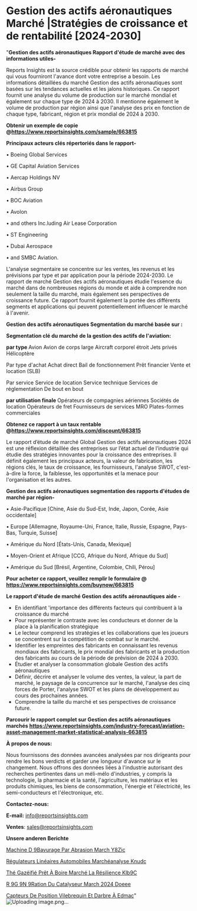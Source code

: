 # Gestion des actifs aéronautiques Marché |Stratégies de croissance et de rentabilité [2024-2030]

"<strong>Gestion des actifs aéronautiques Rapport d'étude de marché avec des informations utiles-</strong>

Reports Insights est la source crédible pour obtenir les rapports de marché qui vous fourniront l'avance dont votre entreprise a besoin. Les informations détaillées du marché Gestion des actifs aéronautiques sont basées sur les tendances actuelles et les jalons historiques. Ce rapport fournit une analyse du volume de production sur le marché mondial et également sur chaque type de 2024 à 2030. Il mentionne également le volume de production par région ainsi que l'analyse des prix en fonction de chaque type, fabricant, région et prix mondial de 2024 à 2030.

<strong><b>Obtenir un exemple de copie @</b></strong><a href=https://www.reportsinsights.com/sample/663815><strong><b>https://www.reportsinsights.com/sample/663815</b></strong></a>

<b>Principaux acteurs clés répertoriés dans le rapport-</b>

<b> </b>• Boeing Global Services

• GE Capital Aviation Services

• Aercap Holdings NV

• Airbus Group

• BOC Aviation

• Avolon

• and others Inc.luding Air Lease Corporation

• ST Engineering

• Dubai Aerospace

• and SMBC Aviation.

L'analyse segmentaire se concentre sur les ventes, les revenus et les prévisions par type et par application pour la période 2024-2030. Le rapport de marché Gestion des actifs aéronautiques étudie l'essence du marché dans de nombreuses régions du monde et aide à comprendre non seulement la taille du marché, mais également ses perspectives de croissance future. Ce rapport fournit également la portée des différents segments et applications qui peuvent potentiellement influencer le marché à l'avenir.

<strong>Gestion des actifs aéronautiques Segmentation du marché basée sur :</strong>

<strong> Segmentation clé du marché de la gestion des actifs de l'aviation: </strong>

<strong> par type </strong>
Avion
Avion de corps large
Aircraft corporel étroit
Jets privés
Hélicoptère

Par type d'achat
Achat direct
Bail de fonctionnement
Prêt financier
Vente et location (SLB)

Par service
Service de location
Service technique
Services de réglementation
De bout en bout

<strong> par utilisation finale </strong>
Opérateurs de compagnies aériennes
Sociétés de location
Opérateurs de fret
Fournisseurs de services MRO
Plates-formes commerciales

<strong><b>Obtenez ce rapport à un taux rentable @</b></strong><a href=https://www.reportsinsights.com/discount/663815><strong><b>https://www.reportsinsights.com/discount/663815</b></strong></a>

Le rapport d’étude de marché Global Gestion des actifs aéronautiques 2024 est une réflexion détaillée des entreprises sur l’état actuel de l’industrie qui étudie des stratégies innovantes pour la croissance des entreprises. Il définit également les principaux acteurs, la valeur de fabrication, les régions clés, le taux de croissance, les fournisseurs, l'analyse SWOT, c'est-à-dire la force, la faiblesse, les opportunités et la menace pour l'organisation et les autres.

<strong>Gestion des actifs aéronautiques segmentation des rapports d'études de marché par région-</strong>

• Asie-Pacifique [Chine, Asie du Sud-Est, Inde, Japon, Corée, Asie occidentale]

• Europe [Allemagne, Royaume-Uni, France, Italie, Russie, Espagne, Pays-Bas, Turquie, Suisse]

• Amérique du Nord [États-Unis, Canada, Mexique]

• Moyen-Orient et Afrique [CCG, Afrique du Nord, Afrique du Sud]

• Amérique du Sud [Brésil, Argentine, Colombie, Chili, Pérou]

<strong>Pour acheter ce rapport, veuillez remplir le formulaire @   <a href=https://www.reportsinsights.com/buynow/663815>https://www.reportsinsights.com/buynow/663815</a></strong>

<strong>Le rapport d'étude de marché Gestion des actifs aéronautiques aide -</strong>
<ul>
  <li>En identifiant 'importance des différents facteurs qui contribuent à la croissance du marché</li>
  <li>Pour représenter le contraste avec les conducteurs et donner de la place à la planification stratégique</li>
  <li>Le lecteur comprend les stratégies et les collaborations que les joueurs se concentrent sur la compétition de combat sur le marché.</li>
  <li>Identifier les empreintes des fabricants en connaissant les revenus mondiaux des fabricants, le prix mondial des fabricants et la production des fabricants au cours de la période de prévision de 2024 à 2030.</li>
  <li>Étudier et analyser la consommation globale Gestion des actifs aéronautiques</li>
  <li>Définir, décrire et analyser le volume des ventes, la valeur, la part de marché, le paysage de la concurrence sur le marché, l'analyse des cinq forces de Porter, l'analyse SWOT et les plans de développement au cours des prochaines années.</li>
  <li>Comprendre la taille du marché et ses perspectives de croissance future.</li>
</ul>

<strong>Parcourir le rapport complet sur Gestion des actifs aéronautiques marchés <a href=https://www.reportsinsights.com/industry-forecast/aviation-asset-management-market-statistical-analysis-663815>https://www.reportsinsights.com/industry-forecast/aviation-asset-management-market-statistical-analysis-663815</a></strong>

<strong>À propos de nous:</strong>

Nous fournissons des données avancées analysées par nos dirigeants pour rendre les bons verdicts et garder une longueur d'avance sur le changement. Nous offrons des données liées à l'industrie autorisant des recherches pertinentes dans un méli-mélo d'industries, y compris la technologie, la pharmacie et la santé, l'agriculture, les matériaux et les produits chimiques, les biens de consommation, l'énergie et l'électricité, les semi-conducteurs et l'électronique, etc.

<strong>Contactez-nous:</strong>

<strong>E-mail:</strong> <a href=mailto:info@reportsinsights.com>info@reportsinsights.com</a>

<strong>Ventes</strong>: <a href=mailto:sales@reportsinsights.com>sales@reportsinsights.com</a>

<strong>Unsere anderen Berichte</strong>

<a href=https://www.linkedin.com/pulse/machine-d%C3%A9bavurage-par-abrasion-march%C3%A9-y8zic/>Machine D 9Bavurage Par Abrasion March Y8Zic</a>

<a href=https://www.linkedin.com/pulse/régulateurs-linéaires-automobiles-marchéanalyse-knudc/>Régulateurs Linéaires Automobiles Marchéanalyse Knudc</a>

<a href=https://www.linkedin.com/pulse/thé-gazéifié-prêt-à-boire-marché-la-résilience-klb9c/>Thé Gazéifié Prêt À Boire Marché La Résilience Klb9C</a>

<a href=https://www.linkedin.com/pulse/r%C3%A9g%C3%A9n%C3%A9ration-du-catalyseur-march%C3%A9-2024-doeee/>R 9G 9N 9Ration Du Catalyseur March 2024 Doeee</a>

<a href=https://www.linkedin.com/pulse/capteurs-de-position-vilebrequin-et-darbre-à-edmac/>Capteurs De Position Vilebrequin Et Darbre À Edmac</a>"
![Uploading image.png…]()
